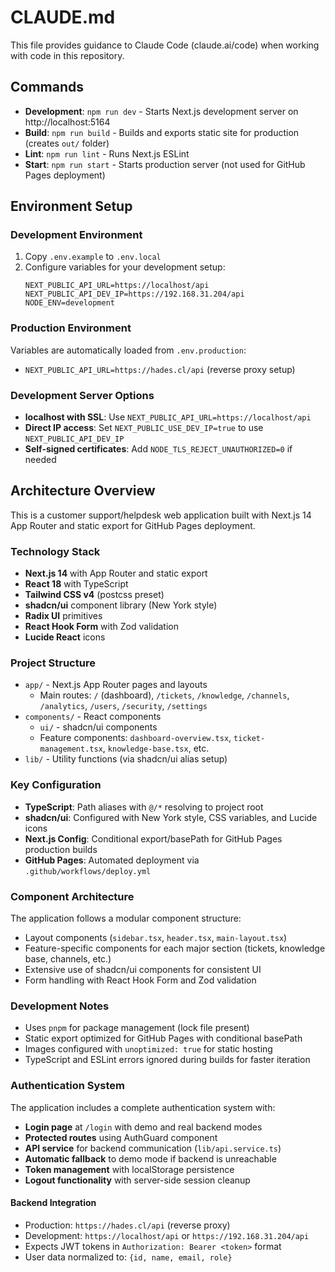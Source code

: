# CLAUDE.md

This file provides guidance to Claude Code (claude.ai/code) when working with code in this repository.

## Commands

- **Development**: `npm run dev` - Starts Next.js development server on http://localhost:5164
- **Build**: `npm run build` - Builds and exports static site for production (creates `out/` folder)
- **Lint**: `npm run lint` - Runs Next.js ESLint
- **Start**: `npm run start` - Starts production server (not used for GitHub Pages deployment)

## Environment Setup

### Development Environment
1. Copy `.env.example` to `.env.local`
2. Configure variables for your development setup:
   ```env
   NEXT_PUBLIC_API_URL=https://localhost/api
   NEXT_PUBLIC_API_DEV_IP=https://192.168.31.204/api
   NODE_ENV=development
   ```

### Production Environment
Variables are automatically loaded from `.env.production`:
- `NEXT_PUBLIC_API_URL=https://hades.cl/api` (reverse proxy setup)

### Development Server Options
- **localhost with SSL**: Use `NEXT_PUBLIC_API_URL=https://localhost/api`
- **Direct IP access**: Set `NEXT_PUBLIC_USE_DEV_IP=true` to use `NEXT_PUBLIC_API_DEV_IP`
- **Self-signed certificates**: Add `NODE_TLS_REJECT_UNAUTHORIZED=0` if needed

## Architecture Overview

This is a customer support/helpdesk web application built with Next.js 14 App Router and static export for GitHub Pages deployment.

### Technology Stack
- **Next.js 14** with App Router and static export
- **React 18** with TypeScript
- **Tailwind CSS v4** (postcss preset)
- **shadcn/ui** component library (New York style)
- **Radix UI** primitives
- **React Hook Form** with Zod validation
- **Lucide React** icons

### Project Structure
- `app/` - Next.js App Router pages and layouts
  - Main routes: `/` (dashboard), `/tickets`, `/knowledge`, `/channels`, `/analytics`, `/users`, `/security`, `/settings`
- `components/` - React components
  - `ui/` - shadcn/ui components
  - Feature components: `dashboard-overview.tsx`, `ticket-management.tsx`, `knowledge-base.tsx`, etc.
- `lib/` - Utility functions (via shadcn/ui alias setup)

### Key Configuration
- **TypeScript**: Path aliases with `@/*` resolving to project root
- **shadcn/ui**: Configured with New York style, CSS variables, and Lucide icons
- **Next.js Config**: Conditional export/basePath for GitHub Pages production builds
- **GitHub Pages**: Automated deployment via `.github/workflows/deploy.yml`

### Component Architecture
The application follows a modular component structure:
- Layout components (`sidebar.tsx`, `header.tsx`, `main-layout.tsx`)
- Feature-specific components for each major section (tickets, knowledge base, channels, etc.)
- Extensive use of shadcn/ui components for consistent UI
- Form handling with React Hook Form and Zod validation

### Development Notes
- Uses `pnpm` for package management (lock file present)
- Static export optimized for GitHub Pages with conditional basePath
- Images configured with `unoptimized: true` for static hosting
- TypeScript and ESLint errors ignored during builds for faster iteration

### Authentication System
The application includes a complete authentication system with:
- **Login page** at `/login` with demo and real backend modes
- **Protected routes** using AuthGuard component
- **API service** for backend communication (`lib/api.service.ts`)
- **Automatic fallback** to demo mode if backend is unreachable
- **Token management** with localStorage persistence
- **Logout functionality** with server-side session cleanup

#### Backend Integration
- Production: `https://hades.cl/api` (reverse proxy)
- Development: `https://localhost/api` or `https://192.168.31.204/api`
- Expects JWT tokens in `Authorization: Bearer <token>` format
- User data normalized to: `{id, name, email, role}`